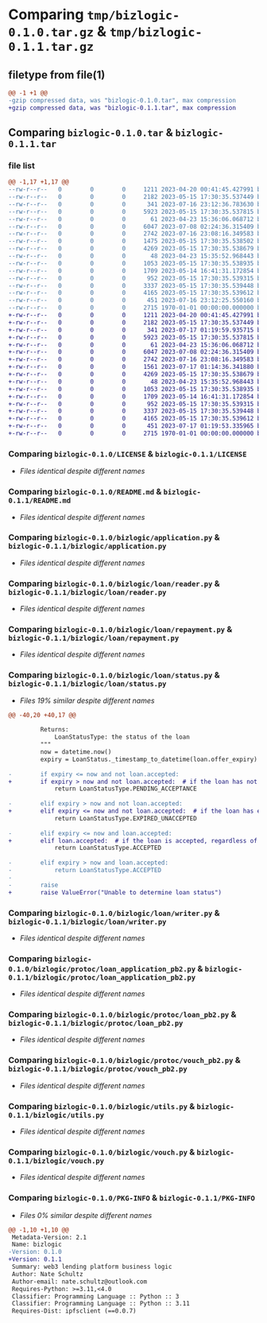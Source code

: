 # Comparing `tmp/bizlogic-0.1.0.tar.gz` & `tmp/bizlogic-0.1.1.tar.gz`

## filetype from file(1)

```diff
@@ -1 +1 @@
-gzip compressed data, was "bizlogic-0.1.0.tar", max compression
+gzip compressed data, was "bizlogic-0.1.1.tar", max compression
```

## Comparing `bizlogic-0.1.0.tar` & `bizlogic-0.1.1.tar`

### file list

```diff
@@ -1,17 +1,17 @@
--rw-r--r--   0        0        0     1211 2023-04-20 00:41:45.427991 bizlogic-0.1.0/LICENSE
--rw-r--r--   0        0        0     2182 2023-05-15 17:30:35.537449 bizlogic-0.1.0/README.md
--rw-r--r--   0        0        0      341 2023-07-16 23:12:36.783630 bizlogic-0.1.0/bizlogic/__init__.py
--rw-r--r--   0        0        0     5923 2023-05-15 17:30:35.537815 bizlogic-0.1.0/bizlogic/application.py
--rw-r--r--   0        0        0       61 2023-04-23 15:36:06.068712 bizlogic-0.1.0/bizlogic/loan/__init__.py
--rw-r--r--   0        0        0     6047 2023-07-08 02:24:36.315409 bizlogic-0.1.0/bizlogic/loan/reader.py
--rw-r--r--   0        0        0     2742 2023-07-16 23:08:16.349583 bizlogic-0.1.0/bizlogic/loan/repayment.py
--rw-r--r--   0        0        0     1475 2023-05-15 17:30:35.538502 bizlogic-0.1.0/bizlogic/loan/status.py
--rw-r--r--   0        0        0     4269 2023-05-15 17:30:35.538679 bizlogic-0.1.0/bizlogic/loan/writer.py
--rw-r--r--   0        0        0       48 2023-04-23 15:35:52.968443 bizlogic-0.1.0/bizlogic/protoc/__init__.py
--rw-r--r--   0        0        0     1053 2023-05-15 17:30:35.538935 bizlogic-0.1.0/bizlogic/protoc/loan_application_pb2.py
--rw-r--r--   0        0        0     1709 2023-05-14 16:41:31.172854 bizlogic-0.1.0/bizlogic/protoc/loan_pb2.py
--rw-r--r--   0        0        0      952 2023-05-15 17:30:35.539315 bizlogic-0.1.0/bizlogic/protoc/vouch_pb2.py
--rw-r--r--   0        0        0     3337 2023-05-15 17:30:35.539448 bizlogic-0.1.0/bizlogic/utils.py
--rw-r--r--   0        0        0     4165 2023-05-15 17:30:35.539612 bizlogic-0.1.0/bizlogic/vouch.py
--rw-r--r--   0        0        0      451 2023-07-16 23:12:25.550160 bizlogic-0.1.0/pyproject.toml
--rw-r--r--   0        0        0     2715 1970-01-01 00:00:00.000000 bizlogic-0.1.0/PKG-INFO
+-rw-r--r--   0        0        0     1211 2023-04-20 00:41:45.427991 bizlogic-0.1.1/LICENSE
+-rw-r--r--   0        0        0     2182 2023-05-15 17:30:35.537449 bizlogic-0.1.1/README.md
+-rw-r--r--   0        0        0      341 2023-07-17 01:19:59.935715 bizlogic-0.1.1/bizlogic/__init__.py
+-rw-r--r--   0        0        0     5923 2023-05-15 17:30:35.537815 bizlogic-0.1.1/bizlogic/application.py
+-rw-r--r--   0        0        0       61 2023-04-23 15:36:06.068712 bizlogic-0.1.1/bizlogic/loan/__init__.py
+-rw-r--r--   0        0        0     6047 2023-07-08 02:24:36.315409 bizlogic-0.1.1/bizlogic/loan/reader.py
+-rw-r--r--   0        0        0     2742 2023-07-16 23:08:16.349583 bizlogic-0.1.1/bizlogic/loan/repayment.py
+-rw-r--r--   0        0        0     1561 2023-07-17 01:14:36.341880 bizlogic-0.1.1/bizlogic/loan/status.py
+-rw-r--r--   0        0        0     4269 2023-05-15 17:30:35.538679 bizlogic-0.1.1/bizlogic/loan/writer.py
+-rw-r--r--   0        0        0       48 2023-04-23 15:35:52.968443 bizlogic-0.1.1/bizlogic/protoc/__init__.py
+-rw-r--r--   0        0        0     1053 2023-05-15 17:30:35.538935 bizlogic-0.1.1/bizlogic/protoc/loan_application_pb2.py
+-rw-r--r--   0        0        0     1709 2023-05-14 16:41:31.172854 bizlogic-0.1.1/bizlogic/protoc/loan_pb2.py
+-rw-r--r--   0        0        0      952 2023-05-15 17:30:35.539315 bizlogic-0.1.1/bizlogic/protoc/vouch_pb2.py
+-rw-r--r--   0        0        0     3337 2023-05-15 17:30:35.539448 bizlogic-0.1.1/bizlogic/utils.py
+-rw-r--r--   0        0        0     4165 2023-05-15 17:30:35.539612 bizlogic-0.1.1/bizlogic/vouch.py
+-rw-r--r--   0        0        0      451 2023-07-17 01:19:53.335965 bizlogic-0.1.1/pyproject.toml
+-rw-r--r--   0        0        0     2715 1970-01-01 00:00:00.000000 bizlogic-0.1.1/PKG-INFO
```

### Comparing `bizlogic-0.1.0/LICENSE` & `bizlogic-0.1.1/LICENSE`

 * *Files identical despite different names*

### Comparing `bizlogic-0.1.0/README.md` & `bizlogic-0.1.1/README.md`

 * *Files identical despite different names*

### Comparing `bizlogic-0.1.0/bizlogic/application.py` & `bizlogic-0.1.1/bizlogic/application.py`

 * *Files identical despite different names*

### Comparing `bizlogic-0.1.0/bizlogic/loan/reader.py` & `bizlogic-0.1.1/bizlogic/loan/reader.py`

 * *Files identical despite different names*

### Comparing `bizlogic-0.1.0/bizlogic/loan/repayment.py` & `bizlogic-0.1.1/bizlogic/loan/repayment.py`

 * *Files identical despite different names*

### Comparing `bizlogic-0.1.0/bizlogic/loan/status.py` & `bizlogic-0.1.1/bizlogic/loan/status.py`

 * *Files 19% similar despite different names*

```diff
@@ -40,20 +40,17 @@
 
         Returns:
             LoanStatusType: the status of the loan
         """
         now = datetime.now()
         expiry = LoanStatus._timestamp_to_datetime(loan.offer_expiry)
 
-        if expiry <= now and not loan.accepted:
+        if expiry > now and not loan.accepted:  # if the loan has not expired and is not accepted
             return LoanStatusType.PENDING_ACCEPTANCE
 
-        elif expiry > now and not loan.accepted:
+        elif expiry <= now and not loan.accepted:  # if the loan has expired and is not accepted
             return LoanStatusType.EXPIRED_UNACCEPTED
 
-        elif expiry <= now and loan.accepted:
+        elif loan.accepted:  # if the loan is accepted, regardless of expiry
             return LoanStatusType.ACCEPTED
 
-        elif expiry > now and loan.accepted:
-            return LoanStatusType.ACCEPTED
-
-        raise
+        raise ValueError("Unable to determine loan status")
```

### Comparing `bizlogic-0.1.0/bizlogic/loan/writer.py` & `bizlogic-0.1.1/bizlogic/loan/writer.py`

 * *Files identical despite different names*

### Comparing `bizlogic-0.1.0/bizlogic/protoc/loan_application_pb2.py` & `bizlogic-0.1.1/bizlogic/protoc/loan_application_pb2.py`

 * *Files identical despite different names*

### Comparing `bizlogic-0.1.0/bizlogic/protoc/loan_pb2.py` & `bizlogic-0.1.1/bizlogic/protoc/loan_pb2.py`

 * *Files identical despite different names*

### Comparing `bizlogic-0.1.0/bizlogic/protoc/vouch_pb2.py` & `bizlogic-0.1.1/bizlogic/protoc/vouch_pb2.py`

 * *Files identical despite different names*

### Comparing `bizlogic-0.1.0/bizlogic/utils.py` & `bizlogic-0.1.1/bizlogic/utils.py`

 * *Files identical despite different names*

### Comparing `bizlogic-0.1.0/bizlogic/vouch.py` & `bizlogic-0.1.1/bizlogic/vouch.py`

 * *Files identical despite different names*

### Comparing `bizlogic-0.1.0/PKG-INFO` & `bizlogic-0.1.1/PKG-INFO`

 * *Files 0% similar despite different names*

```diff
@@ -1,10 +1,10 @@
 Metadata-Version: 2.1
 Name: bizlogic
-Version: 0.1.0
+Version: 0.1.1
 Summary: web3 lending platform business logic
 Author: Nate Schultz
 Author-email: nate.schultz@outlook.com
 Requires-Python: >=3.11,<4.0
 Classifier: Programming Language :: Python :: 3
 Classifier: Programming Language :: Python :: 3.11
 Requires-Dist: ipfsclient (==0.0.7)
```

